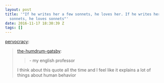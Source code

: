 ```yaml
---
layout: post
title: '"If he writes her a few sonnets, he loves her. If he writes her 300
  sonnets, he loves sonnets"'
date: 2016-11-17 18:30:39 Z
tags: []
---
```

[pervocracy](http://pervocracy.tumblr.com/post/151610135554):

> [the-humdrum-gatsby](http://the-humdrum-gatsby.tumblr.com/post/80679909077):
> 
> > \- my english professor
> 
> I think about this quote all the time and I feel like it explains a lot of things about human behavior
